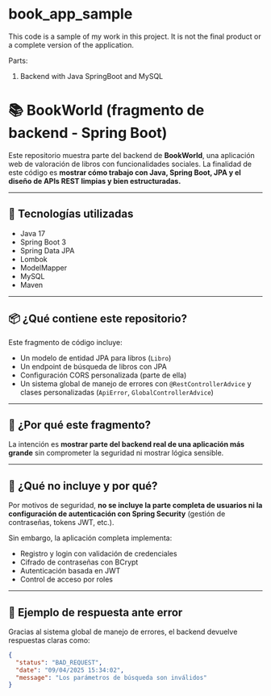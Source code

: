# book_app_sample
This code is a sample of my work in this project. It is not the final product or a complete version of the application.

Parts:

1. Backend with Java SpringBoot and MySQL

# 📚 BookWorld (fragmento de backend - Spring Boot)

Este repositorio muestra parte del backend de **BookWorld**, una aplicación web de valoración de libros con funcionalidades sociales. La finalidad de este código es **mostrar cómo trabajo con Java, Spring Boot, JPA y el diseño de APIs REST limpias y bien estructuradas.**

---

## 🚀 Tecnologías utilizadas

- Java 17
- Spring Boot 3
- Spring Data JPA
- Lombok
- ModelMapper
- MySQL
- Maven

---

## 📦 ¿Qué contiene este repositorio?

Este fragmento de código incluye:

- Un modelo de entidad JPA para libros (`Libro`)
- Un endpoint de búsqueda de libros con JPA
- Configuración CORS personalizada (parte de ella)
- Un sistema global de manejo de errores con `@RestControllerAdvice` y clases personalizadas (`ApiError`, `GlobalControllerAdvice`)

---

## 🧠 ¿Por qué este fragmento?

La intención es **mostrar parte del backend real de una aplicación más grande** sin comprometer la seguridad ni mostrar lógica sensible.

---

## 🔐 ¿Qué no incluye y por qué?

Por motivos de seguridad, **no se incluye la parte completa de usuarios ni la configuración de autenticación con Spring Security** (gestión de contraseñas, tokens JWT, etc.).

Sin embargo, la aplicación completa implementa:

- Registro y login con validación de credenciales
- Cifrado de contraseñas con BCrypt
- Autenticación basada en JWT
- Control de acceso por roles

---

## 🧪 Ejemplo de respuesta ante error

Gracias al sistema global de manejo de errores, el backend devuelve respuestas claras como:

```json
{
  "status": "BAD_REQUEST",
  "date": "09/04/2025 15:34:02",
  "message": "Los parámetros de búsqueda son inválidos"
}
